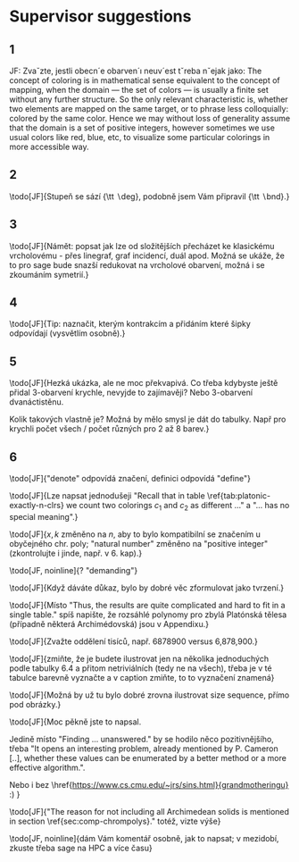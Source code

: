 # Supervisor suggestions

## 1
JF: Zvaˇzte, jestli obecn´e obarven´ı neuv´est tˇreba nˇejak jako:
The concept of coloring is in mathematical sense equivalent to the concept
of mapping, when the domain — the set of colors — is usually a finite set
without any further structure. So the only relevant characteristic is, whether
two elements are mapped on the same target, or to phrase less colloquially:
colored by the same color.
Hence we may without loss of generality assume that the domain is a set of
positive integers, however sometimes we use usual colors like red, blue, etc, to
visualize some particular colorings in more accessible way.

## 2
\todo[JF]{Stupeň se sází {\tt $\backslash$deg}, podobně jsem Vám připravil {\tt $\backslash$bnd}.}

## 3

\todo[JF]{Námět: popsat jak lze od složitějších přecházet ke klasickému vrcholovému - přes linegraf, graf incidencí, duál  apod. Možná se ukáže, že to pro sage bude snazší redukovat na vrcholové obarvení, možná i se zkoumáním symetrií.}

## 4

\todo[JF]{Tip: naznačit, kterým kontrakcím a přidáním které šipky odpovídají (vysvětlím osobně).}

## 5

\todo[JF]{Hezká ukázka, ale ne moc překvapivá. Co třeba kdybyste ještě přidal 3-obarvení krychle, nevyjde to zajímavěji? Nebo 3-obarvení dvanáctistěnu. 

Kolik takových vlastně je? Možná by mělo smysl je dát do tabulky.
Např pro krychli počet všech / počet různých pro 2 až 8 barev.}

## 6

\todo[JF]{"denote" odpovídá značení, definici odpovídá "define"}

\todo[JF]{Lze napsat jednodušeji "Recall that in table \ref{tab:platonic-exactly-n-clrs} we count two colorings $c_1$ and $c_2$ as different ..." a "... has no special meaning".}

\todo[JF]{$x,k$ změněno na $n$, aby to bylo kompatibilní se značením u obyčejného chr. poly; "natural number" změněno na "positive integer" (zkontrolujte i jinde, např. v 6. kap).}

 \todo[JF, noinline]{? "demanding"} 

 \todo[JF]{Když dáváte důkaz, bylo by dobré věc zformulovat jako tvrzení.}

 \todo[JF]{Místo "Thus, the results are quite complicated and hard to fit in a single table." spíš napište, že rozsáhlé polynomy pro zbylá Platónská tělesa (případně některá Archimédovská) jsou v Appendixu.}

 \todo[JF]{Zvažte oddělení tisíců, např. 6878900 versus 6\,878\,900.}

 \todo[JF]{zmiňte, že je budete ilustrovat jen na několika jednoduchých podle tabulky 6.4 a přitom netriviálních (tedy ne na všech), třeba je v té tabulce barevně vyznačte a v caption zmiňte, to to vyznačení znamená}

 \todo[JF]{Možná by už tu bylo dobré zrovna ilustrovat size sequence, přímo pod obrázky.}
 
 \todo[JF]{Moc pěkně jste to napsal. 

Jedině místo "Finding ... unanswered." by se hodilo  něco pozitivnějšího, třeba "It opens an interesting problem, already mentioned by P. Cameron [..], whether these values can be enumerated by a better method or a more effective algorithm.". 

Nebo i bez \href{https://www.cs.cmu.edu/~jrs/sins.html}{grandmotheringu} :)
}

\todo[JF]{"The reason for not including all Archimedean solids is mentioned in section \ref{sec:comp-chrompolys}." totéž, vizte výše}

\todo[JF, noinline]{dám Vám komentář osobně, jak to napsat; v mezidobí, zkuste třeba sage na HPC a více času} 
